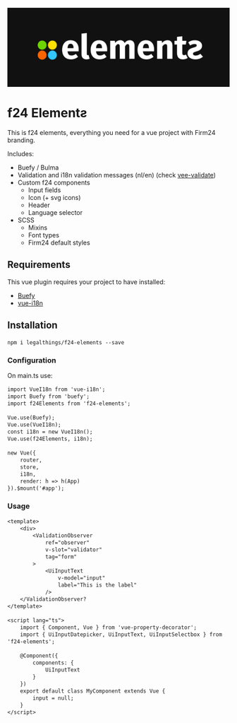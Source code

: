 ![elements](./docs/elements.png?raw=true)

# f24 Elementƨ

This is f24 elements, everything you need for a vue project with Firm24 branding.

Includes:
    
* Buefy / Bulma
* Validation and i18n validation messages (nl/en) (check [vee-validate](https://github.com/logaretm/vee-validate))
* Custom f24 components
    * Input fields
    * Icon (+ svg icons)
    * Header
    * Language selector
* SCSS
    * Mixins
    * Font types
    * Firm24 default styles

## Requirements
This vue plugin requires your project to have installed:
 * [Buefy](https://github.com/buefy/buefy)
 * [vue-i18n](https://github.com/kazupon/vue-i18n)

## Installation
```
npm i legalthings/f24-elements --save
```

### Configuration

On main.ts use:

```
import VueI18n from 'vue-i18n';
import Buefy from 'buefy';
import f24Elements from 'f24-elements';

Vue.use(Buefy);
Vue.use(VueI18n);
const i18n = new VueI18n();
Vue.use(f24Elements, i18n);

new Vue({
    router,
    store,
    i18n,
    render: h => h(App)
}).$mount('#app');
```

### Usage
``` vue
<template>
    <div>
        <ValidationObserver
            ref="observer"
            v-slot="validator"
            tag="form"
        >
            <UiInputText
                v-model="input"
                label="This is the label"
            />
    </ValidationObserver?
</template>

<script lang="ts">
    import { Component, Vue } from 'vue-property-decorator';
    import { UiInputDatepicker, UiInputText, UiInputSelectbox } from 'f24-elements';

    @Component({
        components: {
            UiInputText
        }
    })
    export default class MyComponent extends Vue {
        input = null;
    }
</script>

```
